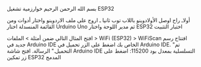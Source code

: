 بسم الله الرحمن الرحيم 
خوارزمية تشغيل ESP32

أولاـ راح اوصل الأولادوينو باللاب توب 
ثانيا ـ اروح على ملف الاردوينو واختار  أدوات ومن القائمة المنسدلة اختار Urduino Uno 
ثم مدير اللوحة واختار ESP32 
اختبار التثبيت

افتح المثال التالي ضمن أمثلة > الملفات > WiFi (ESP32) > WiFiScan
افتتاح رسم جديد في Arduino IDE الخاص بك
اضغط على الزر تحميل في Arduino IDE.
"تم التحميل." الرسالة.
افتح شاشة Arduino IDE التسلسلية بمعدل بود 115200:
اضغط على زر تمكين ESP32 المدمج
